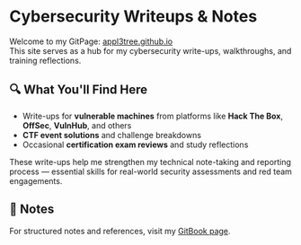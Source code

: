 # Cybersecurity Writeups & Notes

Welcome to my GitPage: [appl3tree.github.io](https://appl3tree.github.io)  
This site serves as a hub for my cybersecurity write-ups, walkthroughs, and training reflections.

## 🔍 What You'll Find Here

- Write-ups for **vulnerable machines** from platforms like **Hack The Box**, **OffSec**, **VulnHub**, and others  
- **CTF event solutions** and challenge breakdowns  
- Occasional **certification exam reviews** and study reflections

These write-ups help me strengthen my technical note-taking and reporting process — essential skills for real-world security assessments and red team engagements.

## 📘 Notes

For structured notes and references, visit my [GitBook page](https://appl3tree.gitbook.io).
